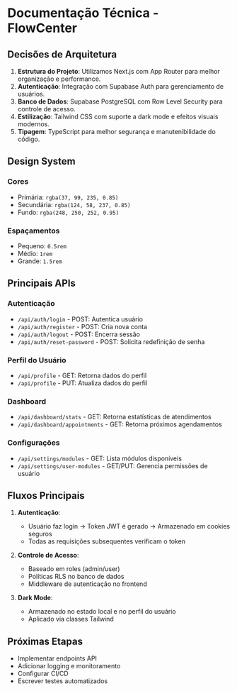 # Documentação Técnica - FlowCenter

## Decisões de Arquitetura

1. **Estrutura do Projeto**: Utilizamos Next.js com App Router para melhor organização e performance.
2. **Autenticação**: Integração com Supabase Auth para gerenciamento de usuários.
3. **Banco de Dados**: Supabase PostgreSQL com Row Level Security para controle de acesso.
4. **Estilização**: Tailwind CSS com suporte a dark mode e efeitos visuais modernos.
5. **Tipagem**: TypeScript para melhor segurança e manutenibilidade do código.

## Design System

### Cores
- Primária: `rgba(37, 99, 235, 0.85)`
- Secundária: `rgba(124, 58, 237, 0.85)`
- Fundo: `rgba(248, 250, 252, 0.95)`

### Espaçamentos
- Pequeno: `0.5rem`
- Médio: `1rem`
- Grande: `1.5rem`

## Principais APIs

### Autenticação
- `/api/auth/login` - POST: Autentica usuário
- `/api/auth/register` - POST: Cria nova conta
- `/api/auth/logout` - POST: Encerra sessão
- `/api/auth/reset-password` - POST: Solicita redefinição de senha

### Perfil do Usuário
- `/api/profile` - GET: Retorna dados do perfil
- `/api/profile` - PUT: Atualiza dados do perfil

### Dashboard
- `/api/dashboard/stats` - GET: Retorna estatísticas de atendimentos
- `/api/dashboard/appointments` - GET: Retorna próximos agendamentos

### Configurações
- `/api/settings/modules` - GET: Lista módulos disponíveis
- `/api/settings/user-modules` - GET/PUT: Gerencia permissões de usuário

## Fluxos Principais

1. **Autenticação**:
   - Usuário faz login → Token JWT é gerado → Armazenado em cookies seguros
   - Todas as requisições subsequentes verificam o token

2. **Controle de Acesso**:
   - Baseado em roles (admin/user)
   - Políticas RLS no banco de dados
   - Middleware de autenticação no frontend

3. **Dark Mode**:
   - Armazenado no estado local e no perfil do usuário
   - Aplicado via classes Tailwind

## Próximas Etapas

- Implementar endpoints API
- Adicionar logging e monitoramento
- Configurar CI/CD
- Escrever testes automatizados
